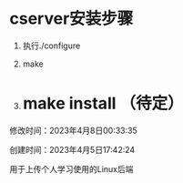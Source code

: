 # cserver安装步骤

1. 执行./configure

2. make

3. # make install （待定）

























修改时间：2023年4月8日00:33:35

创建时间：2023年4月5日17:42:24

用于上传个人学习使用的Linux后端
